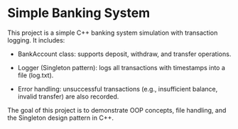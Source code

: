# Simple Banking System
This project is a simple C++ banking system simulation with transaction logging.
It includes:

* BankAccount class: supports deposit, withdraw, and transfer operations.

* Logger (Singleton pattern): logs all transactions with timestamps into a file (log.txt).

* Error handling: unsuccessful transactions (e.g., insufficient balance, invalid transfer) are also recorded.

The goal of this project is to demonstrate OOP concepts, file handling, and the Singleton design pattern in C++.
